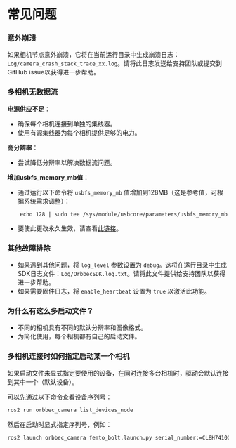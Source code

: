 # 常见问题

### 意外崩溃

如果相机节点意外崩溃，它将在当前运行目录中生成崩溃日志：`Log/camera_crash_stack_trace_xx.log`。请将此日志发送给支持团队或提交到GitHub issue以获得进一步帮助。

### 多相机无数据流

**电源供应不足**：

- 确保每个相机连接到单独的集线器。
- 使用有源集线器为每个相机提供足够的电力。

**高分辨率**：

- 尝试降低分辨率以解决数据流问题。

**增加usbfs_memory_mb值**：

- 通过运行以下命令将 `usbfs_memory_mb` 值增加到128MB（这是参考值，可根据系统需求调整）：

```
    echo 128 | sudo tee /sys/module/usbcore/parameters/usbfs_memory_mb
```

- 要使此更改永久生效，请查看[此链接](https://github.com/OpenKinect/libfreenect2/issues/807)。

### 其他故障排除

- 如果遇到其他问题，将 `log_level` 参数设置为 `debug`。这将在运行目录中生成SDK日志文件：`Log/OrbbecSDK.log.txt`。请将此文件提供给支持团队以获得进一步帮助。
- 如果需要固件日志，将 `enable_heartbeat` 设置为 `true` 以激活此功能。

### 为什么有这么多启动文件？

- 不同的相机具有不同的默认分辨率和图像格式。
- 为简化使用，每个相机都有自己的启动文件。

### 多相机连接时如何指定启动某一个相机

如果启动文件未显式指定要使用的设备，在同时连接多台相机时，驱动会默认连接到其中一个（默认设备）。

可以先通过以下命令查看设备序列号：
```bash
ros2 run orbbec_camera list_devices_node
```

然后在启动时显式指定序列号，例如：
```bash
ros2 launch orbbec_camera femto_bolt.launch.py serial_number:=CL8H741005J
```
